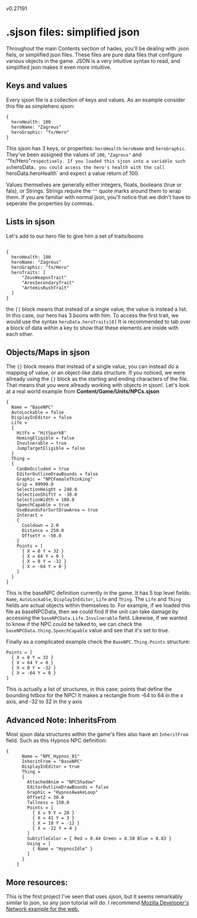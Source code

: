 v0.27191

# .sjson files: simplified json
Throughout the main Contents section of hades, you'll be dealing with .json fiels, or simplified json files.
These files are pure data files that configure various objects in the game. JSON is a very intuitive syntax to read,
and simplified json makes it even more intuitive.

## Keys and values

Every sjson file is a collection of keys and values. As an example consider this file as simplehero.sjson:
```
{
  heroHealth: 100
  heroName: "Zagreus"
  heroGraphic: "fx/Hero"
}
```

This sjson has 3 keys, or properties: `heroHealth` `heroName` and `heroGraphic`. They've been assigned the values of `100`,
`"Zagreus"` and '"fx/Hero"` respectively. If you loaded this sjson into a variable such as `heroData`, you could access the hero's
health with the call `heroData.heroHealth` and expect a value return of 100.

Values themselves are generally either integers, floats, booleans (true or fals), or Strings. Strings require the `""` quote marks
around them to wrap them. If you are familiar with normal json, you'll notice that we didn't have to seperate the properties by commas.

## Lists in sjson
Let's add to our hero file to give him a set of traits/boons
```

{
  heroHealth: 100
  heroName: "Zagreus"
  heroGraphic: "fx/Hero"
  heroTraits: [
      "ZeusWeaponTrait"
      "AresSecondaryTrait"
      "ArtemisRushTrait"
  ]
}
```
the `[]` block means that instead of a single value, the value is instead a list. In this case, our hero has 3 boons with him.
To access the first trait, we would use the syntax `heroData.heroTraits[0]`
It is recommended to tab over a block of data within a key to show that these elements are inside with each other.

## Objects/Maps in sjson

The `{}` block means that instead of a single value, you can instead do a mapping of value, or an object-like data structure.
If you noticed, we were allready using the `{}` block as the starting and ending characters of the file. That means that you
were allready working with objects in sjson!. Let's look at a real world example from **Content/Game/Units/NPCs.sjson**
```
{
  Name = "BaseNPC"
  AutoLockable = false
  DisplayInEditor = false
  Life = 
  {
    HitFx = "HitSparkB"
    HomingEligible = false
    Invulnerable = true
    JumpTargetEligible = false
  }
  Thing = 
  {
    CanBeOccluded = true
    EditorOutlineDrawBounds = false
    Graphic = "NPCFemaleThinking"
    Grip = 99999.0
    SelectionHeight = 240.0
    SelectionShiftY = -30.0
    SelectionWidth = 180.0
    SpeechCapable = true
    UseBoundsForSortDrawArea = true
    Interact = 
    {
      Cooldown = 2.0
      Distance = 250.0
      OffsetY = -50.0
    }
    Points = [
      { X = 0 Y = 32 }
      { X = 64 Y = 0 }
      { X = 0 Y = -32 }
      { X = -64 Y = 0 }
    ]
  }
}
```

This is the baseNPC definition currently in the game. It has 5 top level fields: `Name`, `AutoLockable`, `DisplayInEditor`,
`Life` and `Thing`. The `Life` and `Thing` fields are actual objects within themselves to. For example, if we loaded this
file as baseNPCData, then we could find if the unit can take damage by accessing the `baseNPCData.Life.Invulnerable` field.
Likewise, if we wanted to know if the NPC could be talked to, we can check the `baseNPCData.thing.SpeechCapable` value and
see that it's set to true.

Finally as a complicated example check the `BaseNPC.Thing.Points` structure:
```
Points = [
  { X = 0 Y = 32 }
  { X = 64 Y = 0 }
  { X = 0 Y = -32 }
  { X = -64 Y = 0 }
]
```
This is actually a list of structures, in this case; points that define the bounding hitbox for the NPC! It makes a rectangle
from -64 to 64 in the x axis, and -32 to 32 in the y axis

## Advanced Note: InheritsFrom

Most sjson data structures within the game's files also have an `InheritFrom` field. Such as this Hypnos NPC definition:
```
{
      Name = "NPC_Hypnos_01"
      InheritFrom = "BaseNPC"
      DisplayInEditor = true
      Thing = 
      {
        AttachedAnim = "NPCShadow"
        EditorOutlineDrawBounds = false
        Graphic = "HypnosAwakeLoop"
        OffsetZ = 30.0
        Tallness = 150.0
        Points = [
          { X = 9 Y = 20 }
          { X = 41 Y = 3 }
          { X = 10 Y = -12 }
          { X = -22 Y = 4 }
        ]
        SubtitleColor = { Red = 0.44 Green = 0.50 Blue = 0.83 }
        Using = [
          { Name = "HypnosIdle" }
        ]
      }
    }
 ```
 
 
## More resources:
This is the first project I've seen that uses sjson, but it seems remarkably similar to json, so any json tutorial will do.
I recommend [Mozilla Developer's Network example for the web.](https://developer.mozilla.org/en-US/docs/Learn/JavaScript/Objects/JSON)
